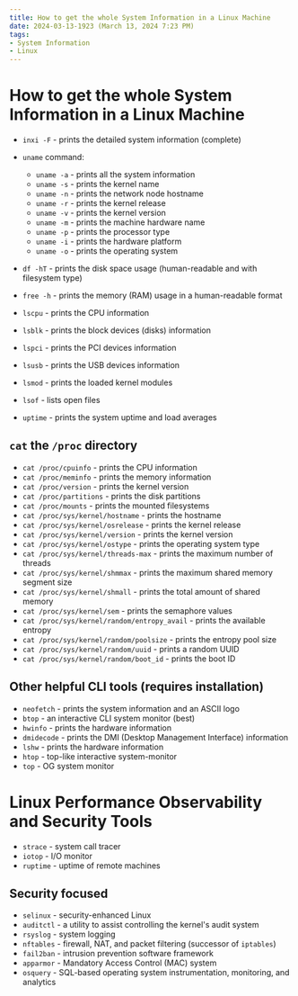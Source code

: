 ```yaml
---
title: How to get the whole System Information in a Linux Machine
date: 2024-03-13-1923 (March 13, 2024 7:23 PM)
tags: 
- System Information
- Linux
---
```


# How to get the whole System Information in a Linux Machine
- `inxi -F` - prints the detailed system information (complete)

- `uname` command:
  - `uname -a` - prints all the system information
  - `uname -s` - prints the kernel name
  - `uname -n` - prints the network node hostname
  - `uname -r` - prints the kernel release
  - `uname -v` - prints the kernel version
  - `uname -m` - prints the machine hardware name
  - `uname -p` - prints the processor type
  - `uname -i` - prints the hardware platform
  - `uname -o` - prints the operating system
- `df -hT` - prints the disk space usage (human-readable and with filesystem type)
- `free -h` - prints the memory (RAM) usage in a human-readable format
- `lscpu` - prints the CPU information
- `lsblk` - prints the block devices (disks) information
- `lspci` - prints the PCI devices information
- `lsusb` - prints the USB devices information
- `lsmod` - prints the loaded kernel modules
- `lsof` - lists open files
- `uptime` - prints the system uptime and load averages

## `cat` the `/proc` directory
- `cat /proc/cpuinfo` - prints the CPU information
- `cat /proc/meminfo` - prints the memory information
- `cat /proc/version` - prints the kernel version
- `cat /proc/partitions` - prints the disk partitions
- `cat /proc/mounts` - prints the mounted filesystems
- `cat /proc/sys/kernel/hostname` - prints the hostname
- `cat /proc/sys/kernel/osrelease` - prints the kernel release
- `cat /proc/sys/kernel/version` - prints the kernel version
- `cat /proc/sys/kernel/ostype` - prints the operating system type
- `cat /proc/sys/kernel/threads-max` - prints the maximum number of threads
- `cat /proc/sys/kernel/shmmax` - prints the maximum shared memory segment size
- `cat /proc/sys/kernel/shmall` - prints the total amount of shared memory
- `cat /proc/sys/kernel/sem` - prints the semaphore values
- `cat /proc/sys/kernel/random/entropy_avail` - prints the available entropy
- `cat /proc/sys/kernel/random/poolsize` - prints the entropy pool size
- `cat /proc/sys/kernel/random/uuid` - prints a random UUID
- `cat /proc/sys/kernel/random/boot_id` - prints the boot ID

## Other helpful CLI tools (requires installation)
- `neofetch` - prints the system information and an ASCII logo
- `btop` - an interactive CLI system monitor (best)
- `hwinfo` - prints the hardware information
- `dmidecode` - prints the DMI (Desktop Management Interface) information
- `lshw` - prints the hardware information
- `htop` - top-like interactive system-monitor
- `top` - OG system monitor

# Linux Performance Observability and Security Tools
- `strace` - system call tracer
- `iotop` - I/O monitor
- `ruptime` - uptime of remote machines

## Security focused
- `selinux` - security-enhanced Linux
- `auditctl` - a utility to assist controlling the kernel's audit system
- `rsyslog` - system logging
- `nftables` - firewall, NAT, and packet filtering (successor of `iptables`)
- `fail2ban` - intrusion prevention software framework
- `apparmor` - Mandatory Access Control (MAC) system
- `osquery` - SQL-based operating system instrumentation, monitoring, and analytics
